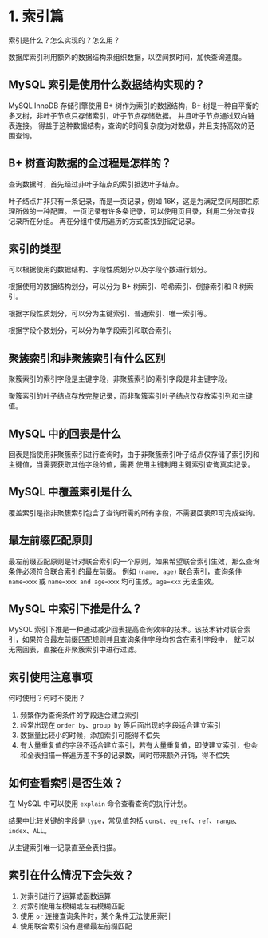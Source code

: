 # 1. 索引篇
索引是什么？怎么实现的？怎么用？

数据库索引利用额外的数据结构来组织数据，以空间换时间，加快查询速度。

## MySQL 索引是使用什么数据结构实现的？
MySQL InnoDB 存储引擎使用 B+ 树作为索引的数据结构，B+ 树是一种自平衡的多叉树，非叶子节点只存储索引，叶子节点存储数据。
并且叶子节点通过双向链表连接。
得益于这种数据结构，查询的时间复杂度为对数级，并且支持高效的范围查询。

## B+ 树查询数据的全过程是怎样的？
查询数据时，首先经过非叶子结点的索引抵达叶子结点。

叶子结点并非只有一条记录，而是一页记录，例如 16K，这是为满足空间局部性原理所做的一种配置。
一页记录有许多条记录，可以使用页目录，利用二分法查找记录所在分组。
再在分组中使用遍历的方式查找到指定记录。

## 索引的类型
可以根据使用的数据结构、字段性质划分以及字段个数进行划分。

根据使用的数据结构划分，可以分为 B+ 树索引、哈希索引、倒排索引和 R 树索引。

根据字段性质划分，可以分为主键索引、普通索引、唯一索引等。

根据字段个数划分，可以分为单字段索引和联合索引。

## 聚簇索引和非聚簇索引有什么区别
聚簇索引的索引字段是主键字段，非聚簇索引的索引字段是非主键字段。

聚簇索引的叶子结点存放完整记录，而非聚簇索引叶子结点仅存放索引列和主键值。

## MySQL 中的回表是什么
回表是指使用非聚簇索引进行查询时，由于非聚簇索引叶子结点仅存储了索引列和主键值，当需要获取其他字段的值，需要
使用主键利用主键索引查询真实记录。

## MySQL 中覆盖索引是什么
覆盖索引是指非聚簇索引包含了查询所需的所有字段，不需要回表即可完成查询。

## 最左前缀匹配原则
最左前缀匹配原则是针对联合索引的一个原则，如果希望联合索引生效，那么查询条件必须符合联合索引的最左前缀。
例如 `(name, age)` 联合索引，查询条件 `name=xxx` 或 `name=xxx and age=xxx` 均可生效。`age=xxx` 无法生效。

## MySQL 中索引下推是什么？
MySQL 索引下推是一种通过减少回表提高查询效率的技术。该技术针对联合索引，如果符合最左前缀匹配规则并且查询条件字段均包含在索引字段中，
就可以无需回表，直接在非聚簇索引中进行过滤。

## 索引使用注意事项
何时使用？何时不使用？
1. 频繁作为查询条件的字段适合建立索引
2. 经常出现在 `order by`、`group by` 等后面出现的字段适合建立索引
3. 数据量比较小的时候，添加索引可能得不偿失
4. 有大量重复值的字段不适合建立索引，若有大量重复值，即使建立索引，也会和全表扫描一样遍历差不多的记录数，同时带来额外开销，得不偿失

## 如何查看索引是否生效？
在 MySQL 中可以使用 `explain` 命令查看查询的执行计划。

结果中比较关键的字段是 `type`，常见值包括 `const`、`eq_ref`、`ref`、`range`、`index`、`ALL`。

从主键索引唯一记录直至全表扫描。

## 索引在什么情况下会失效？
1. 对索引进行了运算或函数运算
2. 对索引使用左模糊或左右模糊匹配
3. 使用 `or` 连接查询条件时，某个条件无法使用索引
4. 使用联合索引没有遵循最左前缀匹配

